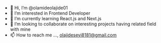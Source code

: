 - 👋 Hi, I’m @olamideolajide01
- 👀 I’m interested in Frontend Developer
- 🌱 I’m currently learning React.js and Next.js
- 💞️ I’m looking to collaborate on interesting projects having related field with mine
- 📫 How to reach me ..., olajideseyi8181@gmail.com

<!---
olamideolajide01/olamideolajide01 is a ✨ special ✨ repository because its `README.md` (this file) appears on your GitHub profile.
You can click the Preview link to take a look at your changes.
--->
